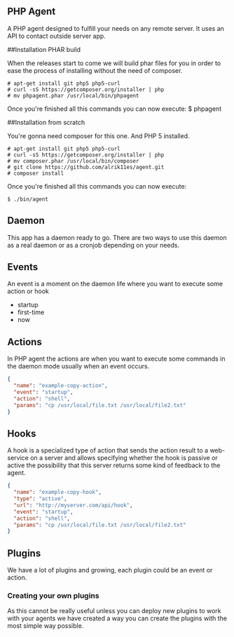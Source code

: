 ## PHP Agent
A PHP agent designed to fulfill your needs on any remote server. It uses an API to contact outside server app.

##Installation PHAR build

When the releases start to come we will build phar files for you in order to ease the process of
installing without the need of composer.

    # apt-get install git php5 php5-curl
    # curl -sS https://getcomposer.org/installer | php
    # mv phpagent.phar /usr/local/bin/phpagent

Once you're finished all this commands you can now execute:
    $ phpagent
    

##Installation from scratch

You're gonna need composer for this one. And PHP 5 installed.

    # apt-get install git php5 php5-curl
    # curl -sS https://getcomposer.org/installer | php
    # mv composer.phar /usr/local/bin/composer
    # git clone https://github.com/alrik11es/agent.git
    # composer install
    
Once you're finished all this commands you can now execute:

    $ ./bin/agent

## Daemon
This app has a daemon ready to go. There are two ways to use this daemon as a real daemon or as a cronjob
depending on your needs.

## Events
An event is a moment on the daemon life where you want to execute some action or hook

- startup
- first-time
- now

## Actions
In PHP agent the actions are when you want to execute some commands in the daemon mode usually when an event occurs. 

```json
{
  "name": "example-copy-action",
  "event": "startup",
  "action": "shell",
  "params": "cp /usr/local/file.txt /usr/local/file2.txt"
}
```

## Hooks
A hook is a specialized type of action that sends the action result to a web-service on a server and allows specifying
 whether the hook is passive or active the possibility that this server returns some kind of feedback to the agent.

```json
{
  "name": "example-copy-hook",
  "type": "active",
  "url": "http://myserver.com/api/hook",
  "event": "startup",
  "action": "shell",
  "params": "cp /usr/local/file.txt /usr/local/file2.txt"
}
```
        
## Plugins
We have a lot of plugins and growing, each plugin could be an event or action.

### Creating your own plugins
As this cannot be really useful unless you can deploy new plugins to work with your agents we have created a way you
 can create the plugins with the most simple way possible.
